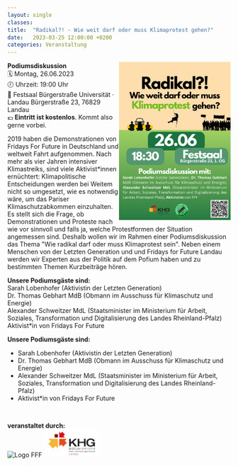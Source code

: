 ```yaml
---
layout: single
classes: 
title:  "Radikal?! - Wie weit darf oder muss Klimaprotest gehen?"
date:   2023-03-25 12:00:00 +0200
categories: Veranstaltung
---
```


<img src="https://github.com/fridaysforfuture-landau-pfalz/fridaysforfuture-landau-pfalz.github.io/blob/main/assets/Aktionen/2023.06.26%20Radikal/Radikal!.png?raw=true" style="float:right;" height="50%" width="50%">

<b> Podiumsdiskussion </b> <br>
🗓 Montag, 26.06.2023 <br>
🕖 Uhrzeit: 19:00 Uhr <br>
📍 Festsaal Bürgerstraße Universität · Landau
Bürgerstraße 23, 76829 Landau <br>
💶 <b>Eintritt ist kostenlos</b>. Kommt also gerne vorbei.  <br>


2019 haben die Demonstrationen von Fridays For Future in Deutschland und weltweit Fahrt aufgenommen. Nach mehr als vier Jahren intensiver Klimastreiks, sind viele Aktivist*innen ernüchtert: Klimapolitische Entscheidungen werden bei Weitem nicht so umgesetzt, wie es notwendig wäre, um das Pariser Klimaschutzabkommen einzuhalten. Es stellt sich die Frage, ob Demonstrationen und Proteste nach wie vor sinnvoll und falls ja, welche Protestformen der Situation angemessen sind. Deshalb wollen wir im Rahmen einer Podiumsdiskussion das Thema "Wie radikal darf oder muss Klimaprotest sein". Neben einem Menschen von der Letzten Generation und und Fridays for Future Landau werden wir Experten aus der Politik auf dem Pofium haben und zu bestimmten Themen Kurzbeiträge hören. 

<b> Unsere Podiumsgäste sind: </b> <br>
Sarah Lobenhofer (Aktivistin der Letzten Generation) <br>
Dr. Thomas Gebhart MdB (Obmann im Ausschuss für Klimaschutz und Energie) <br>
Alexander Schweitzer MdL (Staatsminister im Ministerium für Arbeit, Soziales, Transformation und Digitalisierung des Landes Rheinland-Pfalz) <br>
Aktivist*in von Fridays For Future <br>

<b>Unsere Podiumsgäste sind:</b>
<ul>
  <li>Sarah Lobenhofer (Aktivistin der Letzten Generation)</li>
  <li>Dr. Thomas Gebhart MdB (Obmann im Ausschuss für Klimaschutz und Energie)</li>
  <li>Alexander Schweitzer MdL (Staatsminister im Ministerium für Arbeit, Soziales, Transformation und Digitalisierung des Landes Rheinland-Pfalz)</li>
  <li>Aktivist*in von Fridays For Future</li>
</ul> <br>

<b>veranstaltet durch:</b> <br>
<img src="https://github.com/fridaysforfuture-landau-pfalz/fridaysforfuture-landau-pfalz.github.io/blob/main/assets/images/FFF%20Landau%20Logo.png?raw=true" alt="Logo FFF" height="15%" width="15%">
<img src="https://github.com/fridaysforfuture-landau-pfalz/fridaysforfuture-landau-pfalz.github.io/blob/main/assets/Logos/Logo%20KHG%20Landau.png?raw=true" alt="KHG Landau" height="25%" width="25%">
